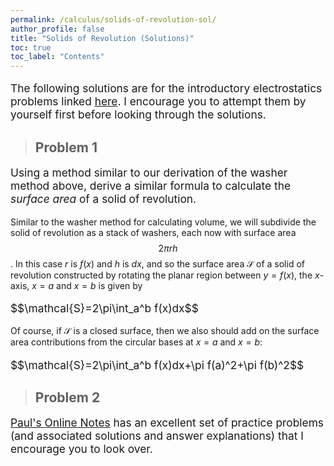 ```yaml
---
permalink: /calculus/solids-of-revolution-sol/
author_profile: false
title: "Solids of Revolution (Solutions)"
toc: true
toc_label: "Contents"
---
```


<div class="notice--danger">
<p style="font-size:13pt">The following solutions are for the introductory electrostatics problems linked <a href="/calculus/solids-of-revolution/index.html#exercises">here</a>. I encourage you to attempt them by yourself first before looking through the solutions.</p>
</div>

> ## Problem 1

<div class="notice--info">
<p style="font-size:13pt">Using a method similar to our derivation of the washer method above, derive a similar formula to calculate the <em>surface area</em> of a solid of revolution.</p>
</div>

Similar to the washer method for calculating volume, we will subdivide the solid of revolution as a stack of washers, each now with surface area $$2\pi rh$$. In this case $r$ is $f(x)$ and $h$ is $dx$, and so the surface area $\mathcal{S}$ of a solid of revolution constructed by rotating the planar region between $y=f(x)$, the $x$-axis, $x=a$ and $x=b$ is given by

<div class="notice--success">
<p style="font-size:13pt">$$\mathcal{S}=2\pi\int_a^b f(x)dx$$</p>
</div>

Of course, if $\mathcal{S}$ is a closed surface, then we also should add on the surface area contributions from the circular bases at $x=a$ and $x=b$:

<div class="notice--success">
<p style="font-size:13pt">$$\mathcal{S}=2\pi\int_a^b f(x)dx+\pi f(a)^2+\pi f(b)^2$$</p>
</div>

> ## Problem 2

<div class="notice--info">
<p style="font-size:13pt"><a href="https://tutorial.math.lamar.edu/problems/calci/VolumeWithRings.aspx">Paul's Online Notes</a> has an excellent set of practice problems (and associated solutions and answer explanations) that I encourage you to look over.</p>
</div>